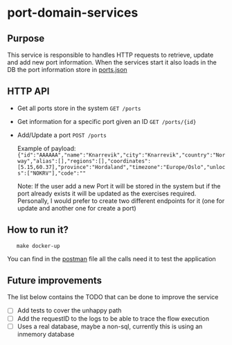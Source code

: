 # port-domain-services

## Purpose
This service is responsible to handles HTTP requests to retrieve, update and add new port information.
When the services start it also loads in  the DB the port information store in [ports.json](fixture/ports.json) 

## HTTP API

 - Get all ports store in the system `GET /ports` 

 - Get information for a specific port given an ID `GET /ports/{id}`

 - Add/Update a port `POST /ports` 

   Example of payload: `{"id":"AAAAAA","name":"Knarrevik","city":"Knarrevik","country":"Norway","alias":[],"regions":[],"coordinates":[5.15,60.37],"province":"Hordaland","timezone":"Europe/Oslo","unlocs":["NOKRV"],"code":""`
    
   Note: If the user add a new Port it will be stored in the system but if the port already exists it will be updated as the exercises required.
   Personally, I would prefer to create two different endpoints for it (one for update and another one for create a port)

## How to run it?
 ``` 
    make docker-up
 ```

You can find in the [postman](docs/postman/port-domain-services.postman_collection.json) file all the calls need it to test the application

## Future improvements

The list below contains the TODO that can be done to improve the service

- [ ] Add tests to cover the unhappy path
- [ ] Add the requestID to the logs to be able to trace the flow execution
- [ ] Uses a real database, maybe a non-sql, currently this is using an inmemory database